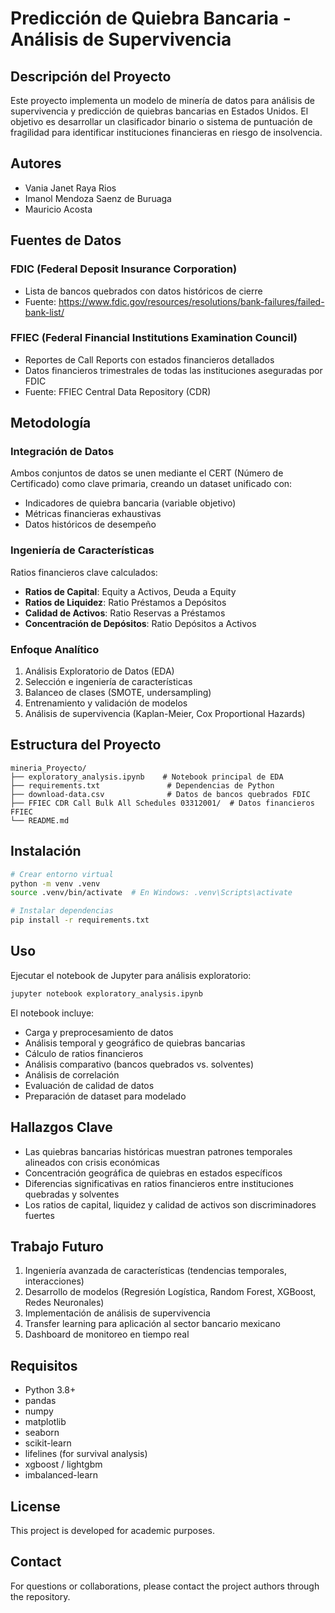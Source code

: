 # Predicción de Quiebra Bancaria - Análisis de Supervivencia

## Descripción del Proyecto

Este proyecto implementa un modelo de minería de datos para análisis de supervivencia y predicción de quiebras bancarias en Estados Unidos. El objetivo es desarrollar un clasificador binario o sistema de puntuación de fragilidad para identificar instituciones financieras en riesgo de insolvencia.

## Autores

- Vania Janet Raya Rios
- Imanol Mendoza Saenz de Buruaga
- Mauricio Acosta

## Fuentes de Datos

### FDIC (Federal Deposit Insurance Corporation)
- Lista de bancos quebrados con datos históricos de cierre
- Fuente: https://www.fdic.gov/resources/resolutions/bank-failures/failed-bank-list/

### FFIEC (Federal Financial Institutions Examination Council)
- Reportes de Call Reports con estados financieros detallados
- Datos financieros trimestrales de todas las instituciones aseguradas por FDIC
- Fuente: FFIEC Central Data Repository (CDR)

## Metodología

### Integración de Datos
Ambos conjuntos de datos se unen mediante el CERT (Número de Certificado) como clave primaria, creando un dataset unificado con:
- Indicadores de quiebra bancaria (variable objetivo)
- Métricas financieras exhaustivas
- Datos históricos de desempeño

### Ingeniería de Características
Ratios financieros clave calculados:
- **Ratios de Capital**: Equity a Activos, Deuda a Equity
- **Ratios de Liquidez**: Ratio Préstamos a Depósitos
- **Calidad de Activos**: Ratio Reservas a Préstamos
- **Concentración de Depósitos**: Ratio Depósitos a Activos

### Enfoque Analítico
1. Análisis Exploratorio de Datos (EDA)
2. Selección e ingeniería de características
3. Balanceo de clases (SMOTE, undersampling)
4. Entrenamiento y validación de modelos
5. Análisis de supervivencia (Kaplan-Meier, Cox Proportional Hazards)

## Estructura del Proyecto

```
mineria_Proyecto/
├── exploratory_analysis.ipynb    # Notebook principal de EDA
├── requirements.txt               # Dependencias de Python
├── download-data.csv              # Datos de bancos quebrados FDIC
├── FFIEC CDR Call Bulk All Schedules 03312001/  # Datos financieros FFIEC
└── README.md
```

## Instalación

```bash
# Crear entorno virtual
python -m venv .venv
source .venv/bin/activate  # En Windows: .venv\Scripts\activate

# Instalar dependencias
pip install -r requirements.txt
```

## Uso

Ejecutar el notebook de Jupyter para análisis exploratorio:

```bash
jupyter notebook exploratory_analysis.ipynb
```

El notebook incluye:
- Carga y preprocesamiento de datos
- Análisis temporal y geográfico de quiebras bancarias
- Cálculo de ratios financieros
- Análisis comparativo (bancos quebrados vs. solventes)
- Análisis de correlación
- Evaluación de calidad de datos
- Preparación de dataset para modelado

## Hallazgos Clave

- Las quiebras bancarias históricas muestran patrones temporales alineados con crisis económicas
- Concentración geográfica de quiebras en estados específicos
- Diferencias significativas en ratios financieros entre instituciones quebradas y solventes
- Los ratios de capital, liquidez y calidad de activos son discriminadores fuertes

## Trabajo Futuro

1. Ingeniería avanzada de características (tendencias temporales, interacciones)
2. Desarrollo de modelos (Regresión Logística, Random Forest, XGBoost, Redes Neuronales)
3. Implementación de análisis de supervivencia
4. Transfer learning para aplicación al sector bancario mexicano
5. Dashboard de monitoreo en tiempo real

## Requisitos

- Python 3.8+
- pandas
- numpy
- matplotlib
- seaborn
- scikit-learn
- lifelines (for survival analysis)
- xgboost / lightgbm
- imbalanced-learn

## License

This project is developed for academic purposes.

## Contact

For questions or collaborations, please contact the project authors through the repository.
